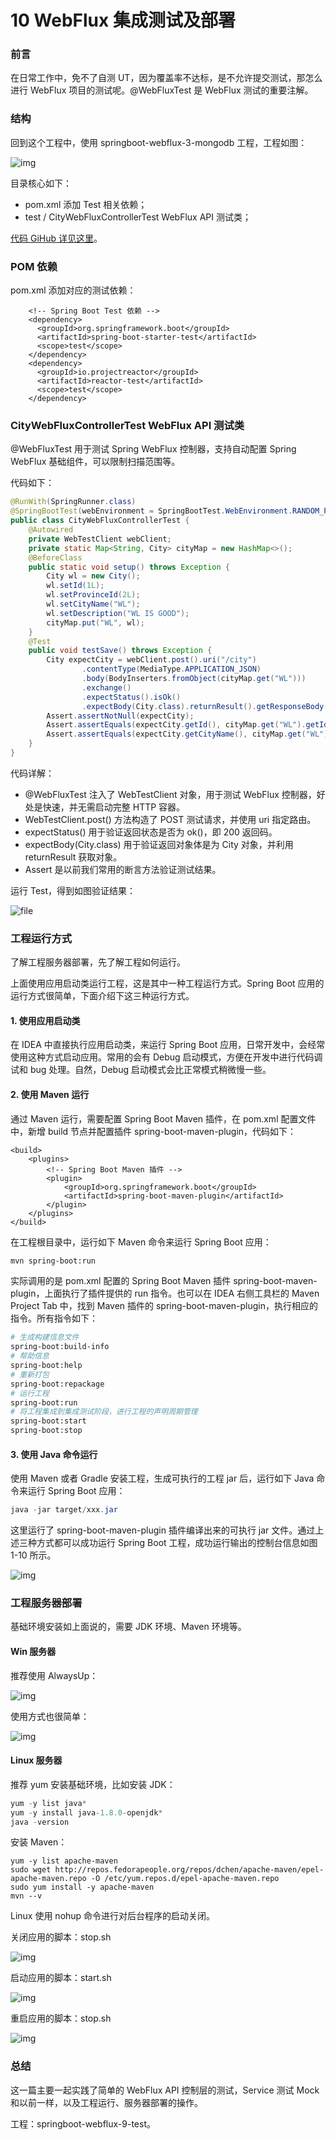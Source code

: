 # 10 WebFlux 集成测试及部署

### 前言

在日常工作中，免不了自测 UT，因为覆盖率不达标，是不允许提交测试，那怎么进行 WebFlux 项目的测试呢。@WebFluxTest 是 WebFlux 测试的重要注解。

### 结构

回到这个工程中，使用 springboot-webflux-3-mongodb 工程，工程如图：

![img](assets/015e1df4d8af293c1ee69c79446b00271525498.png)

目录核心如下：

- pom.xml 添加 Test 相关依赖；
- test / CityWebFluxControllerTest WebFlux API 测试类；

[代码 GiHub 详见这里](https://github.com/JeffLi1993/springboot-learning-example)。

### POM 依赖

pom.xml 添加对应的测试依赖：

```plaintext
    <!-- Spring Boot Test 依赖 -->
    <dependency>
      <groupId>org.springframework.boot</groupId>
      <artifactId>spring-boot-starter-test</artifactId>
      <scope>test</scope>
    </dependency>
    <dependency>
      <groupId>io.projectreactor</groupId>
      <artifactId>reactor-test</artifactId>
      <scope>test</scope>
    </dependency>
```

### CityWebFluxControllerTest WebFlux API 测试类

@WebFluxTest 用于测试 Spring WebFlux 控制器，支持自动配置 Spring WebFlux 基础组件，可以限制扫描范围等。

代码如下：

```java
@RunWith(SpringRunner.class)
@SpringBootTest(webEnvironment = SpringBootTest.WebEnvironment.RANDOM_PORT)
public class CityWebFluxControllerTest {
    @Autowired
    private WebTestClient webClient;
    private static Map<String, City> cityMap = new HashMap<>();
    @BeforeClass
    public static void setup() throws Exception {
        City wl = new City();
        wl.setId(1L);
        wl.setProvinceId(2L);
        wl.setCityName("WL");
        wl.setDescription("WL IS GOOD");
        cityMap.put("WL", wl);
    }
    @Test
    public void testSave() throws Exception {
        City expectCity = webClient.post().uri("/city")
                .contentType(MediaType.APPLICATION_JSON)
                .body(BodyInserters.fromObject(cityMap.get("WL")))
                .exchange()
                .expectStatus().isOk()
                .expectBody(City.class).returnResult().getResponseBody();
        Assert.assertNotNull(expectCity);
        Assert.assertEquals(expectCity.getId(), cityMap.get("WL").getId());
        Assert.assertEquals(expectCity.getCityName(), cityMap.get("WL").getCityName());
    }
}
```

代码详解：

- @WebFluxTest 注入了 WebTestClient 对象，用于测试 WebFlux 控制器，好处是快速，并无需启动完整 HTTP 容器。
- WebTestClient.post() 方法构造了 POST 测试请求，并使用 uri 指定路由。
- expectStatus() 用于验证返回状态是否为 ok()，即 200 返回码。
- expectBody(City.class) 用于验证返回对象体是为 City 对象，并利用 returnResult 获取对象。
- Assert 是以前我们常用的断言方法验证测试结果。

运行 Test，得到如图验证结果：

![file](assets/da3ec656da4450f7042ecd20238735401525498.png)

### 工程运行方式

了解工程服务器部署，先了解工程如何运行。

上面使用应用启动类运行工程，这是其中一种工程运行方式。Spring Boot 应用的运行方式很简单，下面介绍下这三种运行方式。

#### 1. 使用应用启动类

在 IDEA 中直接执行应用启动类，来运行 Spring Boot 应用，日常开发中，会经常使用这种方式启动应用。常用的会有 Debug 启动模式，方便在开发中进行代码调试和 bug 处理。自然，Debug 启动模式会比正常模式稍微慢一些。

#### 2. 使用 Maven 运行

通过 Maven 运行，需要配置 Spring Boot Maven 插件，在 pom.xml 配置文件中，新增 build 节点并配置插件 spring-boot-maven-plugin，代码如下：

```plaintext
<build>
    <plugins>
        <!-- Spring Boot Maven 插件 -->
        <plugin>
            <groupId>org.springframework.boot</groupId>
            <artifactId>spring-boot-maven-plugin</artifactId>
        </plugin>
    </plugins>
</build>
```

在工程根目录中，运行如下 Maven 命令来运行 Spring Boot 应用：

```bash
mvn spring-boot:run
```

实际调用的是 pom.xml 配置的 Spring Boot Maven 插件 spring-boot-maven-plugin，上面执行了插件提供的 run 指令。也可以在 IDEA 右侧工具栏的 Maven Project Tab 中，找到 Maven 插件的 spring-boot-maven-plugin，执行相应的指令。所有指令如下：

```bash
# 生成构建信息文件
spring-boot:build-info
# 帮助信息
spring-boot:help
# 重新打包
spring-boot:repackage
# 运行工程
spring-boot:run
# 将工程集成到集成测试阶段，进行工程的声明周期管理
spring-boot:start
spring-boot:stop
```

#### 3. 使用 Java 命令运行

使用 Maven 或者 Gradle 安装工程，生成可执行的工程 jar 后，运行如下 Java 命令来运行 Spring Boot 应用：

```java
java -jar target/xxx.jar 
```

这里运行了 spring-boot-maven-plugin 插件编译出来的可执行 jar 文件。通过上述三种方式都可以成功运行 Spring Boot 工程，成功运行输出的控制台信息如图 1-10 所示。

![img](assets/0f234db300ec389786b1a7e55b7bb5ec1515130.png)

### 工程服务器部署

基础环境安装如上面说的，需要 JDK 环境、Maven 环境等。

#### Win 服务器

推荐使用 AlwaysUp：

![img](assets/91b7d3d4b629f5b7475b7b0d92f3db491516073.png)

使用方式也很简单：

![img](assets/24b98badfdad8d24bd5a1c46c3e012fd1516073.png)

#### Linux 服务器

推荐 yum 安装基础环境，比如安装 JDK：

```java
yum -y list java*
yum -y install java-1.8.0-openjdk*
java -version 
```

安装 Maven：

```plaintext
yum -y list apache-maven
sudo wget http://repos.fedorapeople.org/repos/dchen/apache-maven/epel-apache-maven.repo -O /etc/yum.repos.d/epel-apache-maven.repo
sudo yum install -y apache-maven
mvn --v
```

Linux 使用 nohup 命令进行对后台程序的启动关闭。

关闭应用的脚本：stop.sh

![img](assets/87aed0bf416fc6ed134bf324f744558b1516073.png)

启动应用的脚本：start.sh

![img](assets/c1b800203d816380d24b03c9b4f72a311516073.png)

重启应用的脚本：stop.sh

![img](assets/712242d8401da8fa9b9842628890ed2a1516073.png)

### 总结

这一篇主要一起实践了简单的 WebFlux API 控制层的测试，Service 测试 Mock 和以前一样，以及工程运行、服务器部署的操作。

工程：springboot-webflux-9-test。
